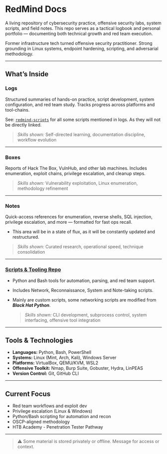 # RedMind Docs

A living repository of cybersecurity practice, offensive security labs, system scripts, and field notes. This repo serves as a tactical logbook and personal portfolio — documenting both technical growth and red team execution.

Former infrastructure tech turned offensive security practitioner. Strong grounding in Linux systems, endpoint hardening, scripting, and adversarial methodology.

---

## What’s Inside

### Logs

Structured summaries of hands-on practice, script development, system configuration, and red team study. Tracks progress across platforms and tool-chains.

See: [`redmind-scripts`](https://github.com/mermehr/redmind-scripts/) for all some scripts mentioned in logs. As they will not be directly linked.

> _Skills shown:_ Self-directed learning, documentation discipline, workflow evolution

---

### Boxes

Reports of Hack The Box, VulnHub, and other lab machines. Includes enumeration, exploit chains, privilege escalation, and cleanup steps.

> _Skills shown:_ Vulnerability exploitation, Linux enumeration, methodology refinement

---

### Notes

Quick-access references for enumeration, reverse shells, SQL injection, privilege escalation, and more — formatted for fast ops recall.

- This area will be in a state of flux, as it will be constantly updated and restructured.

> _Skills shown:_ Curated research, operational speed, technique consolidation

---

### [Scripts & Tooling Repo](https://github.com/mermehr/redmind-scripts)

- Python and Bash tools for automation, parsing, and red team support.

- Includes Network, Reconnaissance, System and Note-taking scripts.

- Mainly are custom scripts, some networking scripts are modified from ***Black Hat Python***.
  
  > _Skills shown:_ CLI development, subprocess control, system interfacing, offensive tool integration

---

## Tools & Technologies

- **Languages:** Python, Bash, PowerShell  
- **Systems:** Linux (Mint, Arch, Kali), Windows Server  
- **Platforms:** VirtualBox, QEMU/KVM, WSL2  
- **Offensive Toolkit:** Nmap, Burp Suite, Gobuster, Hydra, LinPEAS  
- **Version Control:** Git, GitHub CLI

---

## Current Focus

- Red team workflows and exploit dev
- Privilege escalation (Linux & Windows)
- Python/Bash scripting for automation and recon
- OSCP-aligned methodology
- HTB Academy - Penetration Tester Pathway

---

> ⚠️ Some material is stored privately or offline. Message for access or context.
